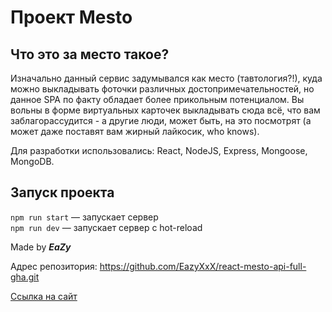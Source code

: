 # Проект Mesto

## Что это за место такое?

Изначально данный сервис задумывался как место (тавтология?!), куда можно выкладывать фоточки различных достопримечательностей, но данное SPA по факту обладает более прикольным потенциалом. Вы вольны в форме виртуальных карточек выкладывать сюда всё, что вам заблагорассудится - а другие люди, может быть, на это посмотрят (а может даже поставят вам жирный лайкосик, who knows). 

Для разработки использовались: React, NodeJS, Express, Mongoose, MongoDB.

## Запуск проекта

`npm run start` — запускает сервер   
`npm run dev` — запускает сервер с hot-reload

Made by ***EaZy***

Адрес репозитория: https://github.com/EazyXxX/react-mesto-api-full-gha.git

[Ссылка на сайт](https://eazyxxx.front.nomoredomains.monster)

